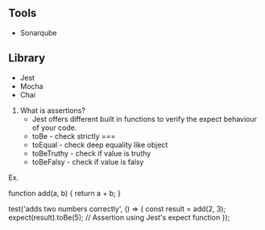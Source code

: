 ## Tools
- Sonarqube

## Library
- Jest
- Mocha
- Chai

1) What is assertions?
   - Jest offers different built in functions to verify the expect behaviour of your code.
   - toBe - check strictly ===
   - toEqual - check deep equality like object
   - toBeTruthy - check if value is truthy
   - toBeFalsy - check if value is falsy

Ex.

function add(a, b) {
  return a + b;
}

test('adds two numbers correctly', () => {
  const result = add(2, 3);
  expect(result).toBe(5); // Assertion using Jest's expect function
});